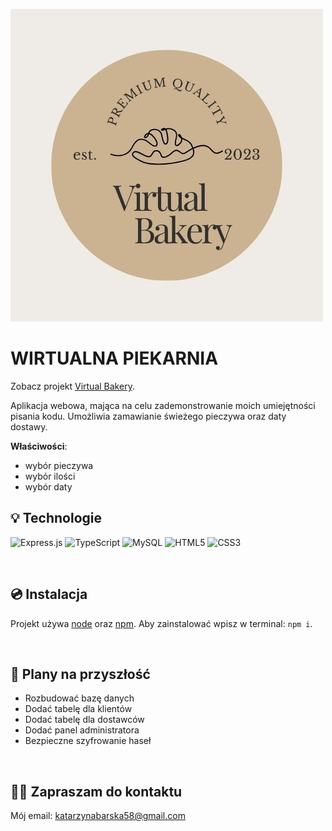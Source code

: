 ![screen or GIF of your app](photo/LogoJPG.jpg)


# WIRTUALNA PIEKARNIA

Zobacz projekt [Virtual Bakery](https://devmentor.pl).

Aplikacja webowa, mająca na celu zademonstrowanie moich umiejętności pisania kodu.
Umożliwia zamawianie świeżego pieczywa oraz daty dostawy.

**Właściwości**:
- wybór pieczywa
- wybór ilości
- wybór daty



## 💡 Technologie
![Express.js](https://img.shields.io/badge/express.js-%23404d59.svg?style=for-the-badge&logo=express&logoColor=%2361DAFB)
![TypeScript](https://img.shields.io/badge/typescript-%23007ACC.svg?style=for-the-badge&logo=typescript&logoColor=white)
![MySQL](https://img.shields.io/badge/mysql-%2300f.svg?style=for-the-badge&logo=mysql&logoColor=white)
![HTML5](https://img.shields.io/badge/html5-%23E34F26.svg?style=for-the-badge&logo=html5&logoColor=white)
![CSS3](https://img.shields.io/badge/css3-%231572B6.svg?style=for-the-badge&logo=css3&logoColor=white)



&nbsp;


## 💿 Instalacja

Projekt używa  [node](https://nodejs.org/en/) oraz [npm](https://www.npmjs.com/). Aby zainstalować wpisz w terminal: `npm i`.


&nbsp;


## 💭 Plany na przyszłość

- Rozbudować bazę danych
- Dodać tabelę dla klientów
- Dodać tabelę dla dostawców
- Dodać panel administratora
- Bezpieczne szyfrowanie haseł

&nbsp;

## 🙋‍♂️ Zapraszam do kontaktu 
Mój email: katarzynabarska58@gmail.com



